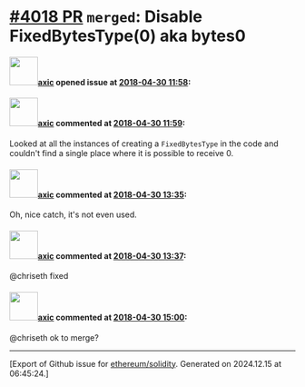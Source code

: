 # [\#4018 PR](https://github.com/ethereum/solidity/pull/4018) `merged`: Disable FixedBytesType(0) aka bytes0

#### <img src="https://avatars.githubusercontent.com/u/20340?v=4" width="50">[axic](https://github.com/axic) opened issue at [2018-04-30 11:58](https://github.com/ethereum/solidity/pull/4018):



#### <img src="https://avatars.githubusercontent.com/u/20340?v=4" width="50">[axic](https://github.com/axic) commented at [2018-04-30 11:59](https://github.com/ethereum/solidity/pull/4018#issuecomment-385377998):

Looked at all the instances of creating a `FixedBytesType` in the code and couldn't find a single place where it is possible to receive 0.

#### <img src="https://avatars.githubusercontent.com/u/20340?v=4" width="50">[axic](https://github.com/axic) commented at [2018-04-30 13:35](https://github.com/ethereum/solidity/pull/4018#issuecomment-385399773):

Oh, nice catch, it's not even used.

#### <img src="https://avatars.githubusercontent.com/u/20340?v=4" width="50">[axic](https://github.com/axic) commented at [2018-04-30 13:37](https://github.com/ethereum/solidity/pull/4018#issuecomment-385400076):

@chriseth fixed

#### <img src="https://avatars.githubusercontent.com/u/20340?v=4" width="50">[axic](https://github.com/axic) commented at [2018-04-30 15:00](https://github.com/ethereum/solidity/pull/4018#issuecomment-385425472):

@chriseth ok to merge?


-------------------------------------------------------------------------------



[Export of Github issue for [ethereum/solidity](https://github.com/ethereum/solidity). Generated on 2024.12.15 at 06:45:24.]
